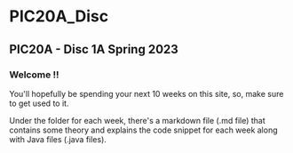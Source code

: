 # PIC20A_Disc

## PIC20A - Disc 1A Spring 2023

### Welcome !!

You'll hopefully be spending your next 10 weeks on this site, so, make sure to get used to it.

Under the folder for each week, there's a markdown file (.md file) that contains some theory and explains the code snippet for each week along with Java files (.java files).

